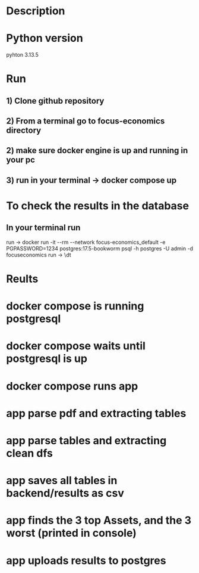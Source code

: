 # Description

# Python version

pyhton 3.13.5


# Run

## 1) Clone github repository
## 2) From a terminal go to focus-economics directory
## 2) make sure docker engine is up and running in your pc
## 3) run in your terminal -> docker compose up 


# To check the results in the database


## In your terminal run

run -> docker run -it --rm --network focus-economics_default -e PGPASSWORD=1234 postgres:17.5-bookworm psql -h postgres -U admin -d focuseconomics
run -> \dt 

# Reults

# docker compose is running postgresql
# docker compose waits until postgresql is up
# docker compose runs app
# app parse pdf and extracting tables
# app parse tables and extracting clean dfs
# app saves all tables in backend/results as csv
# app finds the 3 top Assets, and the 3 worst (printed in console)
# app uploads results to postgres


